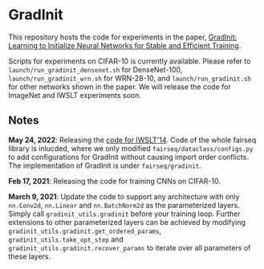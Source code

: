 # GradInit
This repository hosts the code for experiments in the paper, [GradInit: Learning to Initialize Neural Networks for Stable and Efficient Training](http://arxiv.org/abs/2102.08098). 
 
Scripts for experiments on CIFAR-10 is currently available. Please refer to `launch/run_gradinit_densenet.sh` for DenseNet-100, `launch/run_gradinit_wrn.sh` for WRN-28-10, and `launch/run_gradinit.sh` for other networks shown in the paper. We will release the code for ImageNet and IWSLT experiments soon. 

## Notes
**May 24, 2022**: Releasing the [code for IWSLT'14](tree/master/fairseq). Code of the whole fairseq library is inlucded, where we only modified `fairseq/dataclass/configs.py` to add configurations for GradInit without causing import order conflicts. The implementation of GradInit is under `fairseq/gradinit`. 

**Feb 17, 2021**: Releasing the code for training CNNs on CIFAR-10.

**March 9, 2021**: Update the code to support any architecture with only `nn.Conv2d`, `nn.Linear` and `nn.BatchNorm2d` as the parameterized layers. Simply call `gradinit_utils.gradinit` before your training loop. Further extensions to other parameterized layers can be achieved by modifying `gradinit_utils.gradinit.get_ordered_params`, `gradinit_utils.take_opt_step` and `gradinit_utils.gradinit.recover_params` to iterate over all parameters of these layers.